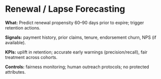# Renewal / Lapse Forecasting

**What:** Predict renewal propensity 60–90 days prior to expire; trigger retention actions.

**Signals:** payment history, prior claims, tenure, endorsement churn, NPS (if available).

**KPIs:** uplift in retention; accurate early warnings (precision/recall), fair treatment across cohorts.

**Controls:** fairness monitoring; human outreach protocols; no protected attributes.
